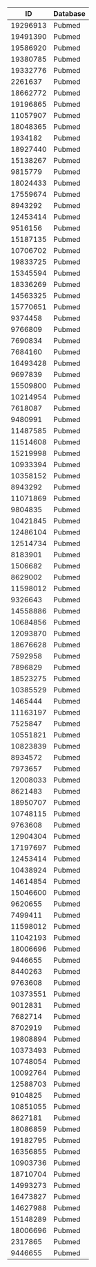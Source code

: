 | ID | Database |
| ---- | ---- |
| 19296913 | Pubmed |
| 19491390 | Pubmed |
| 19586920 | Pubmed |
| 19380785 | Pubmed |
| 19332776 | Pubmed |
| 2261637 | Pubmed |
| 18662772 | Pubmed |
| 19196865 | Pubmed |
| 11057907 | Pubmed |
| 18048365 | Pubmed |
| 1934182 | Pubmed |
| 18927440 | Pubmed |
| 15138267 | Pubmed |
| 9815779 | Pubmed |
| 18024433 | Pubmed |
| 17559674 | Pubmed |
| 8943292 | Pubmed |
| 12453414    | Pubmed |
| 9516156 | Pubmed |
| 15187135 | Pubmed |
| 10706702 | Pubmed |
| 19833725 | Pubmed |
| 15345594    | Pubmed |
| 18336269 | Pubmed |
| 14563325 | Pubmed |
| 15770651 | Pubmed |
| 9374458 | Pubmed |
| 9766809 | Pubmed |
| 7690834 | Pubmed |
| 7684160 | Pubmed |
| 16493428 | Pubmed |
| 9697839 | Pubmed |
| 15509800 | Pubmed |
| 10214954 | Pubmed |
| 7618087 | Pubmed |
| 9480991 | Pubmed |
| 11487585 | Pubmed |
| 11514608 | Pubmed |
| 15219998 | Pubmed |
| 10933394 | Pubmed |
| 10358152 | Pubmed |
| 8943292    | Pubmed |
| 11071869 | Pubmed |
| 9804835 | Pubmed |
| 10421845 | Pubmed |
| 12486104 | Pubmed |
| 12514734 | Pubmed |
| 8183901 | Pubmed |
| 1506682 | Pubmed |
| 8629002 | Pubmed |
| 11598012 | Pubmed |
| 9326643 | Pubmed |
| 14558886 | Pubmed |
| 10684856 | Pubmed |
| 12093870 | Pubmed |
| 18676628 | Pubmed |
| 7592958 | Pubmed |
| 7896829 | Pubmed |
| 18523275 | Pubmed |
| 10385529    | Pubmed |
| 1465444 | Pubmed |
| 11163197    | Pubmed |
| 7525847 | Pubmed |
| 10551821    | Pubmed |
| 10823839    | Pubmed |
| 8934572 | Pubmed |
| 7973657 | Pubmed |
| 12008033 | Pubmed |
| 8621483 | Pubmed |
| 18950707    | Pubmed |
| 10748115 | Pubmed |
| 9763608 | Pubmed |
| 12904304    | Pubmed |
| 17197697 | Pubmed |
| 12453414 | Pubmed |
| 10438924 | Pubmed |
| 14614854 | Pubmed |
| 15046600 | Pubmed |
| 9620655 | Pubmed |
| 7499411 | Pubmed |
| 11598012    | Pubmed |
| 11042193 | Pubmed |
| 18006696 | Pubmed |
| 9446655 | Pubmed |
| 8440263 | Pubmed |
| 9763608    | Pubmed |
| 10373551 | Pubmed |
| 9012831 | Pubmed |
| 7682714 | Pubmed |
| 8702919 | Pubmed |
| 19808894 | Pubmed |
| 10373493 | Pubmed |
| 10748054 | Pubmed |
| 10092764 | Pubmed |
| 12588703 | Pubmed |
| 9104825 | Pubmed |
| 10851055 | Pubmed |
| 8627181 | Pubmed |
| 18086859 | Pubmed |
| 19182795 | Pubmed |
| 16356855 | Pubmed |
| 10903736 | Pubmed |
| 18710704 | Pubmed |
| 14993273 | Pubmed |
| 16473827  | Pubmed |
| 14627988 | Pubmed |
| 15148289    | Pubmed |
| 18006696  | Pubmed |
| 2317865 | Pubmed |
| 9446655    | Pubmed |
